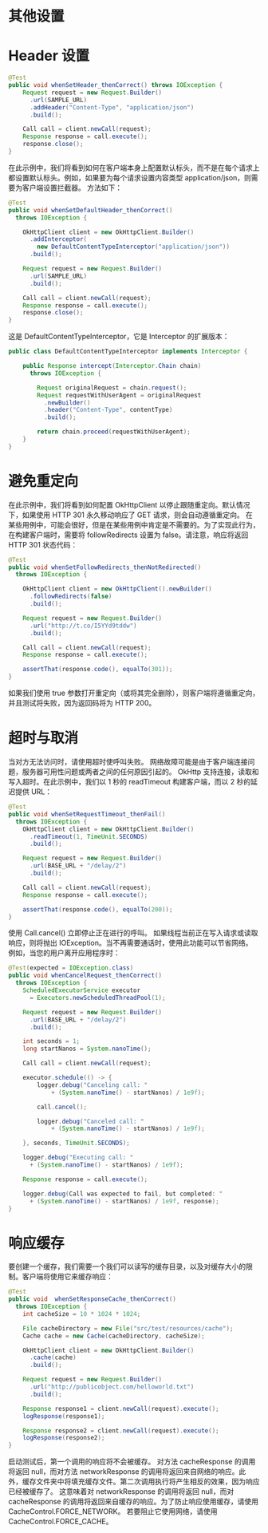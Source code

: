 # 其他设置

# Header 设置

```java
@Test
public void whenSetHeader_thenCorrect() throws IOException {
    Request request = new Request.Builder()
      .url(SAMPLE_URL)
      .addHeader("Content-Type", "application/json")
      .build();

    Call call = client.newCall(request);
    Response response = call.execute();
    response.close();
}
```

在此示例中，我们将看到如何在客户端本身上配置默认标头，而不是在每个请求上都设置默认标头。例如，如果要为每个请求设置内容类型 application/json，则需要为客户端设置拦截器。 方法如下：

```java
@Test
public void whenSetDefaultHeader_thenCorrect()
  throws IOException {

    OkHttpClient client = new OkHttpClient.Builder()
      .addInterceptor(
        new DefaultContentTypeInterceptor("application/json"))
      .build();

    Request request = new Request.Builder()
      .url(SAMPLE_URL)
      .build();

    Call call = client.newCall(request);
    Response response = call.execute();
    response.close();
}
```

这是 DefaultContentTypeInterceptor，它是 Interceptor 的扩展版本：

```java
public class DefaultContentTypeInterceptor implements Interceptor {

    public Response intercept(Interceptor.Chain chain)
      throws IOException {

        Request originalRequest = chain.request();
        Request requestWithUserAgent = originalRequest
          .newBuilder()
          .header("Content-Type", contentType)
          .build();

        return chain.proceed(requestWithUserAgent);
    }
}
```

# 避免重定向

在此示例中，我们将看到如何配置 OkHttpClient 以停止跟随重定向。默认情况下，如果使用 HTTP 301 永久移动响应了 GET 请求，则会自动遵循重定向。 在某些用例中，可能会很好，但是在某些用例中肯定是不需要的。为了实现此行为，在构建客户端时，需要将 followRedirects 设置为 false。请注意，响应将返回 HTTP 301 状态代码：

```java
@Test
public void whenSetFollowRedirects_thenNotRedirected()
  throws IOException {

    OkHttpClient client = new OkHttpClient().newBuilder()
      .followRedirects(false)
      .build();

    Request request = new Request.Builder()
      .url("http://t.co/I5YYd9tddw")
      .build();

    Call call = client.newCall(request);
    Response response = call.execute();

    assertThat(response.code(), equalTo(301));
}
```

如果我们使用 true 参数打开重定向（或将其完全删除），则客户端将遵循重定向，并且测试将失败，因为返回码将为 HTTP 200。

# 超时与取消

当对方无法访问时，请使用超时使呼叫失败。 网络故障可能是由于客户端连接问题，服务器可用性问题或两者之间的任何原因引起的。 OkHttp 支持连接，读取和写入超时。在此示例中，我们以 1 秒的 readTimeout 构建客户端，而以 2 秒的延迟提供 URL：

```java
@Test
public void whenSetRequestTimeout_thenFail()
  throws IOException {
    OkHttpClient client = new OkHttpClient.Builder()
      .readTimeout(1, TimeUnit.SECONDS)
      .build();

    Request request = new Request.Builder()
      .url(BASE_URL + "/delay/2")
      .build();

    Call call = client.newCall(request);
    Response response = call.execute();

    assertThat(response.code(), equalTo(200));
}
```

使用 Call.cancel() 立即停止正在进行的呼叫。 如果线程当前正在写入请求或读取响应，则将抛出 IOException。当不再需要通话时，使用此功能可以节省网络。 例如，当您的用户离开应用程序时：

```java
@Test(expected = IOException.class)
public void whenCancelRequest_thenCorrect()
  throws IOException {
    ScheduledExecutorService executor
      = Executors.newScheduledThreadPool(1);

    Request request = new Request.Builder()
      .url(BASE_URL + "/delay/2")
      .build();

    int seconds = 1;
    long startNanos = System.nanoTime();

    Call call = client.newCall(request);

    executor.schedule(() -> {
        logger.debug("Canceling call: "
            + (System.nanoTime() - startNanos) / 1e9f);

        call.cancel();

        logger.debug("Canceled call: "
            + (System.nanoTime() - startNanos) / 1e9f);

    }, seconds, TimeUnit.SECONDS);

    logger.debug("Executing call: "
      + (System.nanoTime() - startNanos) / 1e9f);

    Response response = call.execute();

    logger.debug(Call was expected to fail, but completed: "
      + (System.nanoTime() - startNanos) / 1e9f, response);
}
```

# 响应缓存

要创建一个缓存，我们需要一个我们可以读写的缓存目录，以及对缓存大小的限制。客户端将使用它来缓存响应：

```java
@Test
public void  whenSetResponseCache_thenCorrect()
  throws IOException {
    int cacheSize = 10 * 1024 * 1024;

    File cacheDirectory = new File("src/test/resources/cache");
    Cache cache = new Cache(cacheDirectory, cacheSize);

    OkHttpClient client = new OkHttpClient.Builder()
      .cache(cache)
      .build();

    Request request = new Request.Builder()
      .url("http://publicobject.com/helloworld.txt")
      .build();

    Response response1 = client.newCall(request).execute();
    logResponse(response1);

    Response response2 = client.newCall(request).execute();
    logResponse(response2);
}
```

启动测试后，第一个调用的响应将不会被缓存。 对方法 cacheResponse 的调用将返回 null，而对方法 networkResponse 的调用将返回来自网络的响应。此外，缓存文件夹中将填充缓存文件。第二次调用执行将产生相反的效果，因为响应已经被缓存了。 这意味着对 networkResponse 的调用将返回 null，而对 cacheResponse 的调用将返回来自缓存的响应。为了防止响应使用缓存，请使用 CacheControl.FORCE_NETWORK。 若要阻止它使用网络，请使用 CacheControl.FORCE_CACHE。
